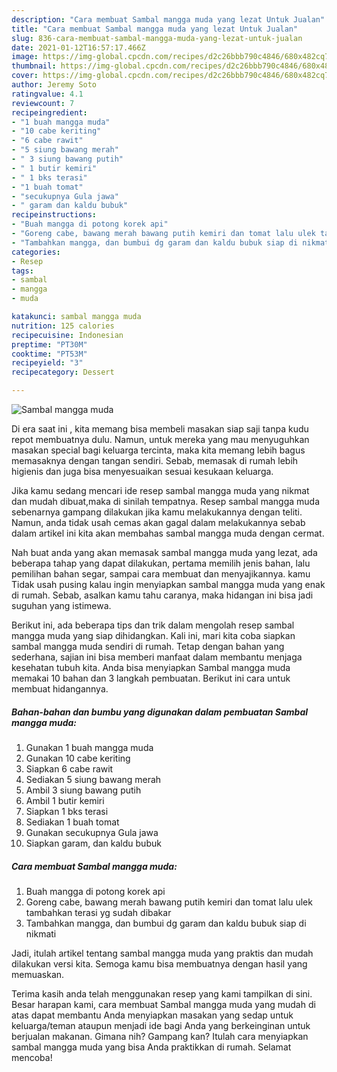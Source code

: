 ```yaml
---
description: "Cara membuat Sambal mangga muda yang lezat Untuk Jualan"
title: "Cara membuat Sambal mangga muda yang lezat Untuk Jualan"
slug: 836-cara-membuat-sambal-mangga-muda-yang-lezat-untuk-jualan
date: 2021-01-12T16:57:17.466Z
image: https://img-global.cpcdn.com/recipes/d2c26bbb790c4846/680x482cq70/sambal-mangga-muda-foto-resep-utama.jpg
thumbnail: https://img-global.cpcdn.com/recipes/d2c26bbb790c4846/680x482cq70/sambal-mangga-muda-foto-resep-utama.jpg
cover: https://img-global.cpcdn.com/recipes/d2c26bbb790c4846/680x482cq70/sambal-mangga-muda-foto-resep-utama.jpg
author: Jeremy Soto
ratingvalue: 4.1
reviewcount: 7
recipeingredient:
- "1 buah mangga muda"
- "10 cabe keriting"
- "6 cabe rawit"
- "5 siung bawang merah"
- " 3 siung bawang putih"
- " 1 butir kemiri"
- " 1 bks terasi"
- "1 buah tomat"
- "secukupnya Gula jawa"
- " garam dan kaldu bubuk"
recipeinstructions:
- "Buah mangga di potong korek api"
- "Goreng cabe, bawang merah bawang putih kemiri dan tomat lalu ulek tambahkan terasi yg sudah dibakar"
- "Tambahkan mangga, dan bumbui dg garam dan kaldu bubuk siap di nikmati"
categories:
- Resep
tags:
- sambal
- mangga
- muda

katakunci: sambal mangga muda 
nutrition: 125 calories
recipecuisine: Indonesian
preptime: "PT30M"
cooktime: "PT53M"
recipeyield: "3"
recipecategory: Dessert

---
```



![Sambal mangga muda](https://img-global.cpcdn.com/recipes/d2c26bbb790c4846/680x482cq70/sambal-mangga-muda-foto-resep-utama.jpg)

Di era  saat ini , kita memang bisa membeli masakan siap saji tanpa kudu repot membuatnya dulu. Namun, untuk mereka yang mau menyuguhkan masakan special bagi keluarga tercinta, maka kita memang lebih bagus memasaknya dengan tangan sendiri. Sebab, memasak di rumah lebih higienis dan juga bisa menyesuaikan sesuai kesukaan keluarga.

Jika kamu sedang mencari ide resep sambal mangga muda yang nikmat dan mudah dibuat,maka di sinilah tempatnya. Resep sambal mangga muda  sebenarnya gampang dilakukan jika kamu melakukannya dengan teliti. Namun, anda tidak usah cemas akan gagal dalam melakukannya 
sebab dalam artikel ini kita akan membahas sambal mangga muda dengan cermat.  



Nah buat anda yang akan memasak sambal mangga muda yang lezat, ada beberapa tahap yang dapat dilakukan, pertama memilih jenis bahan, lalu pemilihan bahan segar, sampai cara membuat dan menyajikannya. kamu Tidak usah pusing kalau ingin menyiapkan sambal mangga muda yang enak di rumah. Sebab, asalkan kamu  tahu caranya, maka hidangan ini bisa jadi suguhan yang istimewa.

Berikut ini, ada beberapa tips dan trik dalam mengolah resep sambal mangga muda yang siap dihidangkan. Kali ini, mari kita coba siapkan sambal mangga muda sendiri di rumah. Tetap dengan bahan yang sederhana, sajian ini bisa memberi manfaat dalam membantu menjaga kesehatan tubuh kita. Anda bisa menyiapkan Sambal mangga muda memakai 10 bahan dan 3 langkah pembuatan. Berikut ini cara untuk membuat hidangannya.

<!--inarticleads1-->

##### Bahan-bahan dan bumbu yang digunakan dalam pembuatan Sambal mangga muda:

1. Gunakan 1 buah mangga muda
1. Gunakan 10 cabe keriting
1. Siapkan 6 cabe rawit
1. Sediakan 5 siung bawang merah
1. Ambil  3 siung bawang putih
1. Ambil  1 butir kemiri
1. Siapkan  1 bks terasi
1. Sediakan 1 buah tomat
1. Gunakan secukupnya Gula jawa
1. Siapkan  garam, dan kaldu bubuk




<!--inarticleads2-->

##### Cara membuat Sambal mangga muda:

1. Buah mangga di potong korek api
1. Goreng cabe, bawang merah bawang putih kemiri dan tomat lalu ulek tambahkan terasi yg sudah dibakar
1. Tambahkan mangga, dan bumbui dg garam dan kaldu bubuk siap di nikmati




Jadi, itulah artikel tentang  sambal mangga muda  yang praktis dan mudah dilakukan versi kita. Semoga kamu bisa membuatnya dengan hasil yang memuaskan. 

Terima kasih anda telah menggunakan resep yang kami tampilkan di sini. Besar harapan kami, cara membuat  Sambal mangga muda yang mudah di atas dapat membantu Anda menyiapkan masakan yang sedap untuk keluarga/teman ataupun menjadi ide bagi Anda yang berkeinginan untuk berjualan makanan. Gimana nih? Gampang kan? Itulah cara menyiapkan sambal mangga muda yang bisa Anda praktikkan di rumah. Selamat mencoba!


